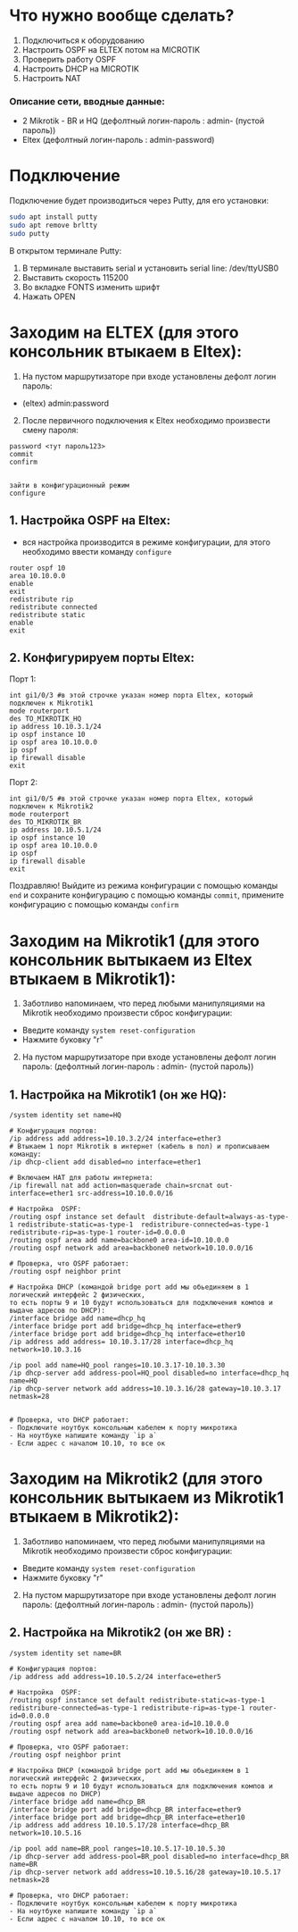 # Что нужно вообще сделать?
1. Подключиться к оборудованию
2. Настроить OSPF на ELTEX потом на MICROTIK
3. Проверить работу OSPF
4. Настроить DHCP на MICROTIK
5. Настроить NAT

### Описание сети, вводные данные:
- 2 Mikrotik - BR и HQ (дефолтный логин-пароль : admin- (пустой пароль))
- Eltex (дефолтный логин-пароль : admin-password)

# Подключение
Подключение будет производиться через Putty, для его установки:
```bash
sudo apt install putty
sudo apt remove brltty
sudo putty
```

В открытом терминале Putty:
1) В терминале выставить serial и установить serial line: /dev/ttyUSB0
2) Выставить скорость 115200
3) Во вкладке FONTS изменить шрифт
4) Нажать OPEN


# Заходим на ELTEX (для этого консольник втыкаем в Eltex):
1) На пустом маршрутизаторе при входе установлены дефолт логин пароль:
- (eltex) admin:password

2) После первичного подключения к Eltex необходимо произвести смену пароля:
```
password <тут пароль123>
commit
confirm


зайти в конфигурационный режим
configure 
```

## 1. Настройка OSPF на Eltex:
- вся настройка производится в режиме конфигурации, для этого необходимо ввести команду `configure`

```
router ospf 10
area 10.10.0.0
enable
exit
redistribute rip
redistribute connected
redistribute static
enable
exit
```
## 2. Конфигурируем порты Eltex:

Порт 1:
```
int gi1/0/3 #в этой строчке указан номер порта Eltex, который подключен к Mikrotik1
mode routerport 
des TO_MIKROTIK_HQ
ip address 10.10.3.1/24
ip ospf instance 10
ip ospf area 10.10.0.0
ip ospf
ip firewall disable
exit
```
Порт 2:
```
int gi1/0/5 #в этой строчке указан номер порта Eltex, который подключен к Mikrotik2
mode routerport 
des TO_MIKROTIK_BR
ip address 10.10.5.1/24
ip ospf instance 10
ip ospf area 10.10.0.0
ip ospf
ip firewall disable
exit
```
Поздравляю! Выйдите из режима конфигурации с помощью команды `end` и сохраните конфигурацию с помощью команды `commit`, примените конфигурацию с помощью команды `confirm`

# Заходим на Mikrotik1 (для этого консольник вытыкаем из Eltex втыкаем в Mikrotik1):
1) Заботливо напоминаем, что перед любыми манипуляциями на Mikrotik необходимо произвести сброс конфигурации:
- Введите команду ```system reset-configuration```
- Нажмите буковку "r"
2) На пустом маршрутизаторе при входе установлены дефолт логин пароль:
  (дефолтный логин-пароль : admin- (пустой пароль))

## 1. Настройка на Mikrotik1 (он же HQ):

```
/system identity set name=HQ

# Конфигурация портов:
/ip address add address=10.10.3.2/24 interface=ether3
# Втыкаем 1 порт Mikrotik в интернет (кабель в пол) и прописываем команду:
/ip dhcp-client add disabled=no interface=ether1 

# Включаем НАТ для работы интернета:
/ip firewall nat add action=masquerade chain=srcnat out-interface=ether1 src-address=10.10.0.0/16

# Настройка  OSPF:
/routing ospf instance set default  distribute-default=always-as-type-1 redistribute-static=as-type-1  redistribure-connected=as-type-1 redistribute-rip=as-type-1 router-id=0.0.0.0
/routing ospf area add name=backbone0 area-id=10.10.0.0
/routing ospf network add area=backbone0 network=10.10.0.0/16

# Проверка, что OSPF работает:
/routing ospf neighbor print

# Настройка DHCP (командой bridge port add мы обьединяем в 1 логический интерфейс 2 физических, 
то есть порты 9 и 10 будут использоваться для подключения компов и выдаче адресов по DHCP):
/interface bridge add name=dhcp_hq 
/interface bridge port add bridge=dhcp_hq interface=ether9
/interface bridge port add bridge=dhcp_hq interface=ether10
/ip address add address= 10.10.3.17/28 interface=dhcp_hq network=10.10.3.16

/ip pool add name=HQ_pool ranges=10.10.3.17-10.10.3.30
/ip dhcp-server add address-pool=HQ_pool disabled=no interface=dhcp_hq name=HQ
/ip dhcp-server network add address=10.10.3.16/28 gateway=10.10.3.17 netmask=28


# Проверка, что DHCP работает:
- Подключите ноутбук консольным кабелем к порту микротика
- На ноутбуке напишите команду `ip a` 
- Если адрес с началом 10.10, то все ок

```
# Заходим на Mikrotik2 (для этого консольник вытыкаем из Mikrotik1 втыкаем в Mikrotik2):
1) Заботливо напоминаем, что перед любыми манипуляциями на Mikrotik необходимо произвести сброс конфигурации:
- Введите команду ```system reset-configuration```
- Нажмите буковку "r"
2) На пустом маршрутизаторе при входе установлены дефолт логин пароль:
  (дефолтный логин-пароль : admin- (пустой пароль))

## 2. Настройка на Mikrotik2 (он же BR) :
```
/system identity set name=BR

# Конфигурация портов:
/ip address add address=10.10.5.2/24 interface=ether5

# Настройка  OSPF:
/routing ospf instance set default redistribute-static=as-type-1  redistribure-connected=as-type-1 redistribute-rip=as-type-1 router-id=0.0.0.0
/routing ospf area add name=backbone0 area-id=10.10.0.0
/routing ospf network add area=backbone0 network=10.10.0.0/16

# Проверка, что OSPF работает:
/routing ospf neighbor print

# Настройка DHCP (командой bridge port add мы обьединяем в 1 логический интерфейс 2 физических, 
то есть порты 9 и 10 будут использоваться для подключения компов и выдаче адресов по DHCP)
/interface bridge add name=dhcp_BR 
/interface bridge port add bridge=dhcp_BR interface=ether9
/interface bridge port add bridge=dhcp_BR interface=ether10
/ip address add address 10.10.5.17/28 interface=dhcp_BR network=10.10.5.16

/ip pool add name=BR_pool ranges=10.10.5.17-10.10.5.30
/ip dhcp-server add address-pool=BR_pool disabled=no interface=dhcp_BR name=BR
/ip dhcp-server network add address=10.10.5.16/28 gateway=10.10.5.17 netmask=28

# Проверка, что DHCP работает:
- Подключите ноутбук консольным кабелем к порту микротика
- На ноутбуке напишите команду `ip a` 
- Если адрес с началом 10.10, то все ок





